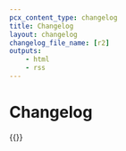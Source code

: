```yaml
---
pcx_content_type: changelog
title: Changelog
layout: changelog
changelog_file_name: [r2]
outputs:
    - html
    - rss
---
```


# Changelog

<!-- Actual content lives in /data/changelogs/r2.yaml. Update the file there for new entries to appear here. For more details, refer to https://developers.Khulnasoft.com/style-guide/documentation-content-strategy/content-types/changelog/#yaml-file -->

{{<product-changelog>}}
